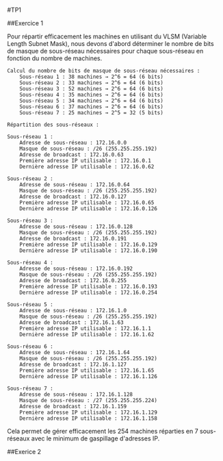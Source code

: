 #TP1

##Exercice 1 

Pour répartir efficacement les machines en utilisant du VLSM (Variable Length Subnet Mask), nous devons d'abord déterminer le nombre de bits de masque de sous-réseau nécessaires pour chaque sous-réseau en fonction du nombre de machines.

    Calcul du nombre de bits de masque de sous-réseau nécessaires :
        Sous-réseau 1 : 38 machines → 2^6 = 64 (6 bits)
        Sous-réseau 2 : 33 machines → 2^6 = 64 (6 bits)
        Sous-réseau 3 : 52 machines → 2^6 = 64 (6 bits)
        Sous-réseau 4 : 35 machines → 2^6 = 64 (6 bits)
        Sous-réseau 5 : 34 machines → 2^6 = 64 (6 bits)
        Sous-réseau 6 : 37 machines → 2^6 = 64 (6 bits)
        Sous-réseau 7 : 25 machines → 2^5 = 32 (5 bits)

    Répartition des sous-réseaux :

    Sous-réseau 1 :
        Adresse de sous-réseau : 172.16.0.0
        Masque de sous-réseau : /26 (255.255.255.192)
        Adresse de broadcast : 172.16.0.63
        Première adresse IP utilisable : 172.16.0.1
        Dernière adresse IP utilisable : 172.16.0.62

    Sous-réseau 2 :
        Adresse de sous-réseau : 172.16.0.64
        Masque de sous-réseau : /26 (255.255.255.192)
        Adresse de broadcast : 172.16.0.127
        Première adresse IP utilisable : 172.16.0.65
        Dernière adresse IP utilisable : 172.16.0.126

    Sous-réseau 3 :
        Adresse de sous-réseau : 172.16.0.128
        Masque de sous-réseau : /26 (255.255.255.192)
        Adresse de broadcast : 172.16.0.191
        Première adresse IP utilisable : 172.16.0.129
        Dernière adresse IP utilisable : 172.16.0.190

    Sous-réseau 4 :
        Adresse de sous-réseau : 172.16.0.192
        Masque de sous-réseau : /26 (255.255.255.192)
        Adresse de broadcast : 172.16.0.255
        Première adresse IP utilisable : 172.16.0.193
        Dernière adresse IP utilisable : 172.16.0.254

    Sous-réseau 5 :
        Adresse de sous-réseau : 172.16.1.0
        Masque de sous-réseau : /26 (255.255.255.192)
        Adresse de broadcast : 172.16.1.63
        Première adresse IP utilisable : 172.16.1.1
        Dernière adresse IP utilisable : 172.16.1.62

    Sous-réseau 6 :
        Adresse de sous-réseau : 172.16.1.64
        Masque de sous-réseau : /26 (255.255.255.192)
        Adresse de broadcast : 172.16.1.127
        Première adresse IP utilisable : 172.16.1.65
        Dernière adresse IP utilisable : 172.16.1.126

    Sous-réseau 7 :
        Adresse de sous-réseau : 172.16.1.128
        Masque de sous-réseau : /27 (255.255.255.224)
        Adresse de broadcast : 172.16.1.159
        Première adresse IP utilisable : 172.16.1.129
        Dernière adresse IP utilisable : 172.16.1.158

Cela permet de gérer efficacement les 254 machines réparties en 7 sous-réseaux avec le minimum de gaspillage d'adresses IP.

##Exerice 2
